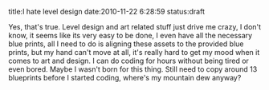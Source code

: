 title:I hate level design
date:2010-11-22 6:28:59
status:draft

<p>Yes, that's true. Level design and art related stuff just drive me crazy, I don't know, it seems like its very easy to be done, I even have all the necessary blue prints, all I need to do is aligning these assets to the provided blue prints, but my hand can't move at all, it's really hard to get my mood when it comes to art and design. I can do coding for hours without being tired or even bored. Maybe I wasn't born for this thing. Still need to copy around 13 blueprints before I started coding, where's my mountain dew anyway?</p> 